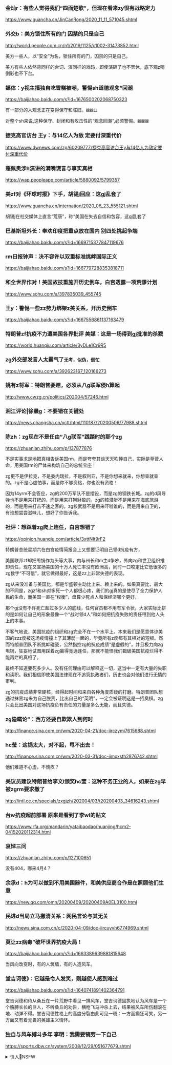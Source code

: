 ### 金灿r：有些人觉得我们“四面楚歌”，但现在看来zy很有战略定力
https://www.guancha.cn/JinCanRong/2020_11_11_571045.shtml

### 外交b：美方锁住所有的门 囚禁的只是自己
http://world.people.com.cn/n1/2019/1125/c1002-31473852.html

美方一些人，以“安全”为名，锁住所有的门，囚禁的只是自己。

美方有些人依然背同样的台词、演同样的戏码，即使演砸了也不罢休，底下观z喝倒彩也不下台。

### 媒体：y视主播独自吃雪糕被嘲，警惕sh道德观念“回潮
https://baijiahao.baidu.com/s?id=1676500202068750323

有一部分的人观念正在变得保守和陈旧。`龖龖囗`

对整个sh来说,这种保守、封闭和有攻击性的“观念回潮”,必须警惕。`龖龖龖`

### 捷克高官访台 王y：与14亿人为敌 定要付深重代价
https://www.dwnews.com/zg/60209777/捷克高官访台王y与14亿人为敌定要付深重代价

### 蓬佩奥涉h演讲的满嘴谎言与事实真相
https://wap.peopleapp.com/article/5880092/5799357

### 美zf对《环球时报》下手，胡锡j回应：这gj乱套了
https://www.guancha.cn/internation/2020_06_23_555121.shtml

胡锡j在社交媒体上直言“荒唐”，称“美国在失去自信和包容，这gj乱套了

### 巴基斯坦外长：奉劝印度把重点放在国内 别四处挑起争端
https://baijiahao.baidu.com/s?id=1669715377847119676

### rm日报钟声：决不容许以双重标准挑衅国际正义
https://baijiahao.baidu.com/s?id=1667797288353818711

### 和全世界作对！美国故技重施开历史倒车，白宫透露一项荒谬计划
https://www.sohu.com/a/397835039_455745

### 王y：警惕一些zz势力绑架z美关系，开历史倒车
https://baijiahao.baidu.com/s?id=1667556861137163479

### 特朗普zf抗疫不力遭美国各界批评  美媒：这是一场得到gj批准的杀戮
https://world.huanqiu.com/article/3yDLe1Cr9R5

### zg外交部发言人太霸气了`无考，似伪，倒忙`
https://www.sohu.com/a/392623167_120166273
### 姚有z将军：特朗普要赔，必须从八g联军侵h算起
http://www.cwzg.cn/politics/202004/57246.html
### 湘江评论|徐晨g：不要错在关键处
https://news.changsha.cn/xctt/html/110187/20200506/77988.shtml
### 陈zh：zg现在不是任由“八g联军”践踏时的那个zg
https://zhuanlan.zhihu.com/p/137877876

不是实事求是地把真相告诉美国rm，而是夸夸其谈天天吹捧自己，实际是草菅人命，用美国rm的尸体来构筑自己的总统宝座！

zg更不是伊拉克，不是委内瑞拉，不是叙利亚，不是你想来就来，你想查就查的。zg不是心虚怕事，而是你不够资格，你也没有资格！

因为14yrm不会答应，zg的200万军队不是摆设，而是zg的钢铁长城。zg的d风导弹也不是用来打耙的，而是用来打狗豺狼的。zg的核潜艇不是用来在海底旅游的，而是用来打击不速之客的。zg核武器不是用来吓唬谁的，而是用来自卫的，有谁想尝尝滋味儿，想好了你告诉我。

### 社评：想踩着zg爬上连任，白宫想错了
https://opinion.huanqiu.com/article/3xttNIt9rF2

特朗普总统星期六在白宫疫情简报会上又想要证明自己领d抗疫有方，

美国联邦zf却把甩锅作为头等大事，内与州长和m主d争吵，外向zg和世卫组织推卸责任，现在又宣扬美国的十万人死亡率没有欧洲高，同时一口咬定比它低很多的zg数字“不可信”，就它做得最好，这是zz上非常失德的表现。

zg从来没准备与美国比，都是华盛顿主动比上来、赖上来的。如果真要比，最大的不同是，zgzf和sh对多死一个人都很心疼，我们的gj真的是使尽了全力保护人民的生命，而美国一直在“权衡”，盘算少死点人和保经济哪个更好，

那个gj没有不许死亡超过多少人的底线，任何官员都不用有军令状，大家实际比拼的是如何让自己的形象最像一个“战时领d人”和如何把抗疫失败的责任甩到他人头上的本事。

不客气地说，美国抗疫的组织和zg完全不在一个水平上。本来我们是愿意体谅美国的zzz度被这场疫情撞上了其薄弱一面的，毕竟所有z度都有其相对的短板。然而特朗普团队不断挑衅碰瓷，公然指控zg的抗疫成绩“是虚假的”，并且极力向zg甩锅，狂妄地试图用踩着zg赢得竞选连任，那就不能怪我们戳破美国抗疫烂得不能再烂的真相了。

最终不知道要死多少人。没有任何理由可以解释这一切，这当中一定有大量的失职和渎职。我们相信即使美国法律现在不追究执政者们，历史也会对他们进行无情的审判。

zg的抗疫成绩非常硬核，经得起时间和来自各种角度质疑的打磨。特朗普团队想通过抹黑zg来为自己脱责，比出自己的“英明”，一定会被证明这是一招臭棋。zg只会比出美国对这场抗疫负有责任的力量是多么无能，而且失德。

### zg隐瞒论”：西方还要自欺欺人到何时
http://finance.sina.com.cn/wm/2020-04-21/doc-iirczymi7615688.shtml

### hc莹：这锅太大，对不起，甩不出去！
http://finance.sina.com.cn/wm/2020-03-31/doc-iimxxsth2876742.shtml

他们难道不心虚，不愧疚？

### 美议员建议特朗普给李文l颁奖hc莹：这种不务正业的人，如果在zg早被zgrm要求撤了
http://intl.ce.cn/specials/zxgjzh/202004/03/t20200403_34616243.shtml

### 台w抗疫超前部署 原来是看到了李wl的贴文
https://www.rfa.org/mandarin/yataibaodao/huanjing/hcm2-04152020112314.html

### 哀悼三问
https://zhuanlan.zhihu.com/p/127100651

没有404，哪来4月4？

### 余承d：h为可以做到不用美国器件，和美供应商合作是在照顾他们生意
https://new.qq.com/omn/20200409/20200409A0EL3100.html

### 民进d当局立马撇清关系：网民言论与其无关
http://news.sina.com.cn/c/2020-04-09/doc-iircuyvh6774969.shtml

### 莫让zz病毒”破坏世界抗疫大局！
https://baijiahao.baidu.com/s?id=1663389639881815648

当风向改变时，有的人筑墙，有的人造风车。

### 堂吉诃德》：它越是令人发笑，则越使人感到难过
https://baijiahao.baidu.com/s?id=1640741891402364791

堂吉诃德和侍从桑丘在一片荒野中看见一排风车，堂吉诃德固执地认为风车是一个个胳膊长长的巨人，不听桑丘的劝告，横枪飞马冲杀上去，结果被风车所伤翻滚在地、动弹不得。堂吉诃德性格上的高度分裂由此可见一斑：一方面癫狂可笑，另一方面又有着无畏的英雄主义情怀。

### 独自与风车搏斗多年 李明：我需要犒劳一下自己
https://sports.dbw.cn/system/2008/12/29/051677679.shtml

<details><summary>慎入🔞NSFW</summary>

Not Safe For Work
![](https://upload.wikimedia.org/wikipedia/commons/thumb/d/d3/Biohazard_Symbol_Specification.png/210px-Biohazard_Symbol_Specification.png)

<details><summary><b>风险自理Use At Your Own Risk🈲</summary>

### 蓬佩奥涉华演讲的满嘴谎言与事实真相
http://www.xinhuanet.com/world/2020-08/25/c_1126407807.htm

1. 蓬佩奥：zgrm不等同于zgg产d，zgg产d最大的谎言是为zg14亿rm代言，zgg产d对zgrm诚实意见的恐惧甚于任何敌人。

6. 蓬佩奥：尼克松总统说：“直到zg有所改变，全球才能安全。

8. 蓬佩奥：要采取“不信任并要验证”的做法与zg打交道。

13. 蓬佩奥：zg驻休斯敦总领馆是z方间d和dq知识产权的枢纽。

16. 蓬佩奥：zg企业不归独立董事会管理，多为g家所有，也不追求利润。h为就是个绝佳的例子。

23. 蓬佩奥：zgrmj放j并不保护zgrm。

</details>
</details>
